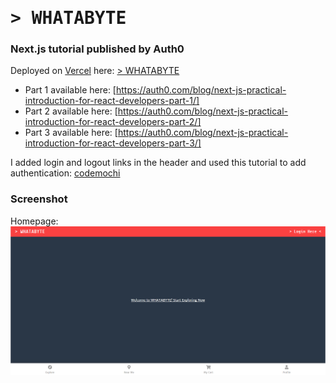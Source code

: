 <h1 style="font-family:Share Tech Mono, monospace;">> WHATABYTE</h1>

### Next.js tutorial published by Auth0

Deployed on [Vercel](https://vercel.com/) here: [> WHATABYTE](https://whatabyte.olliebrownlow.now.sh/)

- Part 1 available here: [https://auth0.com/blog/next-js-practical-introduction-for-react-developers-part-1/]
- Part 2 available here: [https://auth0.com/blog/next-js-practical-introduction-for-react-developers-part-2/]
- Part 3 available here: [https://auth0.com/blog/next-js-practical-introduction-for-react-developers-part-3/]

I added login and logout links in the header and used this tutorial to add authentication: [codemochi](https://www.codemochi.com/blog/2020-04-01-how-to-add-auth0-nextjs)

### Screenshot

Homepage:
![screenshot1](./public/screenshots/homepage.PNG)
